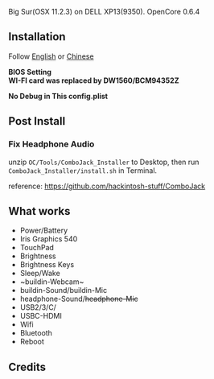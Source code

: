 Big Sur(OSX 11.2.3) on DELL XP13(9350). 
OpenCore 0.6.4

## Installation

Follow [English](https://dortania.github.io/OpenCore-Install-Guide/installer-guide/)  or [Chinese](https://blog.daliansky.net/macOS-BigSur-11.0.1-20B29-Release-version-with-Clover-5126-original-image-Double-EFI-Version-UEFI-and-MBR.html)

**BIOS Setting**      
**WI-FI card was replaced by DW1560/BCM94352Z**  

**No Debug in This config.plist**

## Post Install

### Fix Headphone Audio

unzip `OC/Tools/ComboJack_Installer` to Desktop, then run `ComboJack_Installer/install.sh` in Terminal.  

reference: https://github.com/hackintosh-stuff/ComboJack

## What works

- Power/Battery
- Iris Graphics 540 
- TouchPad
- Brightness
- Brightness Keys
- Sleep/Wake
- ~buildin-Webcam~
- buildin-Sound/buildin-Mic
- headphone-Sound/~~headphone-Mic~~
- USB2/3/C/
- USBC-HDMI
- Wifi
- Bluetooth
- Reboot

## Credits

